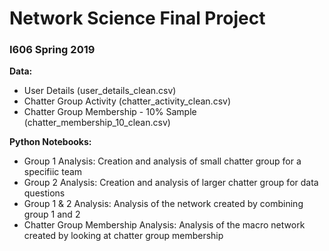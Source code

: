 # Network Science Final Project
### I606 Spring 2019

**Data:**

- User Details (user_details_clean.csv) 
- Chatter Group Activity (chatter_activity_clean.csv)
- Chatter Group Membership - 10% Sample (chatter_membership_10_clean.csv)

**Python Notebooks:**

- Group 1 Analysis:  Creation and analysis of small chatter group for a specifiic team
- Group 2 Analysis:  Creation and analysis of larger chatter group for data questions
- Group 1 & 2 Analysis:  Analysis of the network created by combining group 1 and 2
- Chatter Group Membership Analysis:  Analysis of the macro network created by looking at chatter group membership
